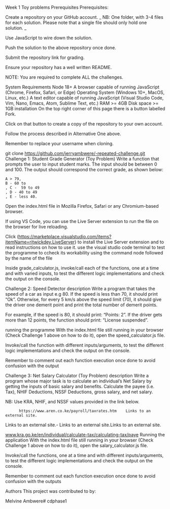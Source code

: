 Week 1 Toy problems
Prerequisites
Prerequisites:

Create a repository on your GitHub account.
_ NB: One folder, with 3-4 files for each solution. Please note that a single file should only hold one solution. _

Use JavaScript to wire down the solution.

Push the solution to the above repository once done.

Submit the repository link for grading.

Ensure your repository has a well written README.

NOTE: You are required to complete ALL the challenges.

System Requirements
Node 18+
A browser capable of running JavaScript (Chrome, Firefox, Safari, or Edge)
Operating System (Windows 10+, MacOS, Linux, etc.)
A text editor capable of running JavaScript (Visual Studio Code, Vim, Nano, Emacs, Atom, Sublime Text, etc.)
RAM >= 4GB
Disk space >= 1GB
installation
On the top right corner of this page there is a button labelled Fork.

Click on that button to create a copy of the repository to your own account.

Follow the process described in Alternative One above.

Remember to replace your username when cloning.

git clone https://github.com/jerryambwere/-repeated-challenge.git
Challenge 1: Student Grade Generator (Toy Problem)
Write a function that prompts the user to input student marks. The input should be between 0 and 100. The output should correspond the correct grade, as shown below:

    A > 79,
    B - 60 to
    , C -  59 to 49
    , D - 40 to 49
    , E - less 40.
Open the index.html file in Mozilla Firefox, Safari or any Chromium-based browser.

If using VS Code, you can use the Live Server extension to run the file on the browser for live reloading.

Click (https://marketplace.visualstudio.com/items?itemName=ritwickdey.LiveServer) to install the Live Server extension and to read instructions on how to use it. use the visual studio code terminal to test the programme to ccheck its workability using the command node followed by the name of the file

Inside grade_calculator.js, invoke/call each of the functions, one at a time and with varied inputs, to test the different logic implementations and check the output on the console.

Challenge 2: Speed Detector
description
Write a program that takes the speed of a car as input e.g 80. If the speed is less than 70, it should print “Ok”. Otherwise, for every 5 km/s above the speed limit (70), it should give the driver one demerit point and print the total number of demerit points.

For example, if the speed is 80, it should print: “Points: 2”. If the driver gets more than 12 points, the function should print: “License suspended”.

running the programme
With the index.html file still running in your browser (Check Challenge 1 above on how to do it), open the speed_calculator.js file.

Invoke/call the function with different inputs/arguments, to test the different logic implementations and check the output on the console.

Remember to comment out each function execution once done to avoid confusion with the output

Challenge 3: Net Salary Calculator (Toy Problem)
description
Write a program whose major task is to calculate an individual’s Net Salary by getting the inputs of basic salary and benefits. Calculate the payee (i.e. Tax), NHIF Deductions, NSSF Deductions, gross salary, and net salary.

NB: Use KRA, NHIF, and NSSF values provided in the link below.

          https://www.aren.co.ke/payroll/taxrates.htm    Links to an external site.
Links to an external site.- Links to an external site.Links to an external site.

www.kra.go.ke/en/individual/calculate-tax/calculating-tax/paye
Running the application
With the index.html file still running in your browser (Check Challenge 1 above on how to do it), open the salary_calculator.js file.

Invoke/call the functions, one at a time and with different inputs/arguments, to test the different logic implementations and check the output on the console.

Remember to comment out each function execution once done to avoid confusion with the outputs

Authors
This project was contributed to by:

Melvine Ambwere# cdphase1
